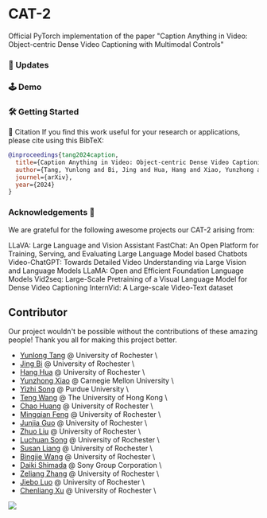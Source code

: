 # CAT-2
Official PyTorch implementation of the paper "Caption Anything in Video: Object-centric Dense Video Captioning with Multimodal Controls"

### 🚀 Updates

### 🕹️ Demo

### 🛠️ Getting Started



📖 Citation
If you find this work useful for your research or applications, please cite using this BibTeX:

```bibtex
@inproceedings{tang2024caption,
  title={Caption Anything in Video: Object-centric Dense Video Captioning with Multimodal Controls},
  author={Tang, Yunlong and Bi, Jing and Hua, Hang and Xiao, Yunzhong and Song, Yizhi and Wang, Teng and Huang, Chao and Feng, Mingqian and Guo, Junjia and Liu, Zhuo and Song, Luchuan and Liang, Susan and Wang, Bingjie and Shimada, Daiki and Zhang, Zeliang and Luo, Jiebo and Xu, Chenliang},
  journel={arXiv},
  year={2024}
}
```

### Acknowledgements 🙏
We are grateful for the following awesome projects our CAT-2 arising from:

LLaVA: Large Language and Vision Assistant
FastChat: An Open Platform for Training, Serving, and Evaluating Large Language Model based Chatbots
Video-ChatGPT: Towards Detailed Video Understanding via Large Vision and Language Models
LLaMA: Open and Efficient Foundation Language Models
Vid2seq: Large-Scale Pretraining of a Visual Language Model for Dense Video Captioning
InternVid: A Large-scale Video-Text dataset


## Contributor
Our project wouldn't be possible without the contributions of these amazing people! Thank you all for making this project better.

- [Yunlong Tang](https://yunlong10.github.io/) @ University of Rochester \
- [Jing Bi](https://scholar.google.com/citations?user=ZyCYhUkAAAAJ) @ University of Rochester \
- [Hang Hua](https://hanghuacs.notion.site/Hang-Hua-151c5b68f62980e8884febf1b5c1d4a9) @ University of Rochester \
- [Yunzhong Xiao](https://shawn-yzxiao.github.io/) @ Carnegie Mellon University \
- [Yizhi Song](https://song630.github.io/yizhisong.github.io/) @ Purdue University \
- [Teng Wang](http://ttengwang.com/) @ The University of Hong Kong \
- [Chao Huang](https://wikichao.github.io/) @ University of Rochester \
- [Mingqian Feng](https://fmmarkmq.github.io/) @ University of Rochester \
- [Junjia Guo](https://github.com/DouJiangTer) @ University of Rochester \
- [Zhuo Liu](https://joeliuz6.github.io/) @ University of Rochester \
- [Luchuan Song](https://songluchuan.github.io/) @ University of Rochester \
- [Susan Liang](https://liangsusan-git.github.io/) @ University of Rochester \
- [Bingjie Wang](https://github.com/bingjw72) @ University of Rochester \
- [Daiki Shimada](https://scholar.google.co.jp/citations?user=1uAwouQAAAAJ) @ Sony Group Corporation \
- [Zeliang Zhang](https://zhangaipi.github.io/) @ University of Rochester \
- [Jiebo Luo](https://www.cs.rochester.edu/u/jluo/) @ University of Rochester \
- [Chenliang Xu](https://www.cs.rochester.edu/~cxu22/index.html) @ University of Rochester \



<a href="https://github.com/yunlong10/CAT-2/graphs/contributors">
  <img src="https://contrib.rocks/image?repo=yunlong10/CAT-2" />
</a>
